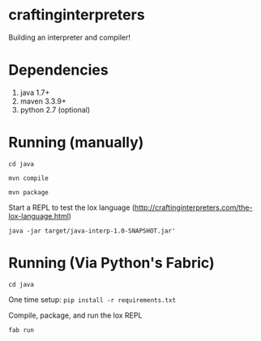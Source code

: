 # craftinginterpreters
Building an interpreter and compiler!

# Dependencies
1. java 1.7+
2. maven 3.3.9+
3. python 2.7 (optional)

# Running (manually)

`cd java`

`mvn compile`

`mvn package`

Start a REPL to test the lox language (http://craftinginterpreters.com/the-lox-language.html)

`java -jar target/java-interp-1.0-SNAPSHOT.jar'`

# Running (Via Python's Fabric)

`cd java`

One time setup: `pip install -r requirements.txt`

Compile, package, and run the lox REPL

`fab run`
